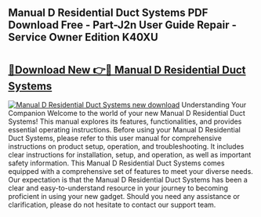 ## Manual D Residential Duct Systems PDF Download Free - Part-J2n User Guide Repair - Service Owner Edition K40XU

# <h2><a href="http://bc21229.oget.top/?id=Manual+D+Residential+Duct+Systems">🔗Download New 👉🔴 Manual D Residential Duct Systems</a></h2>

[![Manual D Residential Duct Systems new download](https://i.imgur.com/5g1atiW.png)](http://bc21229.oget.top/?id=Manual+D+Residential+Duct+Systems)
Understanding Your Companion Welcome to the world of your new Manual D Residential Duct Systems! This manual explores its features, functionalities, and provides essential operating instructions. Before using your Manual D Residential Duct Systems, please refer to this user manual for comprehensive instructions on product setup, operation, and troubleshooting. It includes clear instructions for installation, setup, and operation, as well as important safety information. This Manual D Residential Duct Systems comes equipped with a comprehensive set of features to meet your diverse needs. Our expectation is that the Manual D Residential Duct Systems has been a clear and easy-to-understand resource in your journey to becoming proficient in using your new gadget. Should you need any assistance or clarification, please do not hesitate to contact our support team.
